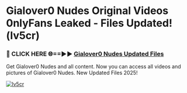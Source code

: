 # Gialover0 Nudes Original Videos 0nlyFans Leaked - Files Updated! (lv5cr)

<h3>🔴 CLICK HERE 🌐==►► <a href="https://tinyurl.com/5h6xmrr3" rel="nofollow">Gialover0 Nudes Updated Files</a></h3>

Get Gialover0 Nudes and all content. Now you can access all videos and pictures of Gialover0 Nudes. New Updated Files 2025!

[![lv5cr](https://i.imgur.com/KVD873Z.gif)](https://tinyurl.com/5h6xmrr3)
